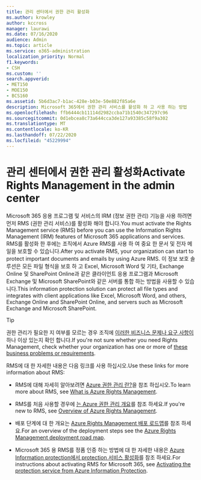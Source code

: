 ```yaml
---
title: 관리 센터에서 권한 관리 활성화
ms.author: krowley
author: kccross
manager: laurawi
ms.date: 07/16/2020
audience: Admin
ms.topic: article
ms.service: o365-administration
localization_priority: Normal
f1.keywords:
- CSH
ms.custom: ''
search.appverid:
- MET150
- MOE150
- BCS160
ms.assetid: 5b6d3ac7-b1ac-428e-b03e-50e882f85a6e
description: Microsoft 365에서 권한 관리 서비스를 활성화 하 고 사용 하는 방법
ms.openlocfilehash: ffb6444cb11114d2982ccba71b1540c347297c96
ms.sourcegitcommit: 0d1ebcea8c73a644cca3de127a93385c58f9a302
ms.translationtype: MT
ms.contentlocale: ko-KR
ms.lasthandoff: 07/22/2020
ms.locfileid: "45229994"
---
```

# <a name="activate-rights-management-in-the-admin-center"></a><span data-ttu-id="f2cda-103">관리 센터에서 권한 관리 활성화</span><span class="sxs-lookup"><span data-stu-id="f2cda-103">Activate Rights Management in the admin center</span></span>

<span data-ttu-id="f2cda-104">Microsoft 365 응용 프로그램 및 서비스의 IRM (정보 권한 관리) 기능을 사용 하려면 먼저 RMS (권한 관리 서비스)를 활성화 해야 합니다.</span><span class="sxs-lookup"><span data-stu-id="f2cda-104">You must activate the Rights Management service (RMS) before you can use the Information Rights Management (IRM) features of Microsoft 365 applications and services.</span></span> <span data-ttu-id="f2cda-105">RMS를 활성화 한 후에는 조직에서 Azure RMS를 사용 하 여 중요 한 문서 및 전자 메일을 보호할 수 있습니다.</span><span class="sxs-lookup"><span data-stu-id="f2cda-105">After you activate RMS, your organization can start to protect important documents and emails by using Azure RMS.</span></span> <span data-ttu-id="f2cda-106">이 정보 보호 솔루션은 모든 파일 형식을 보호 하 고 Excel, Microsoft Word 및 기타, Exchange Online 및 SharePoint Online과 같은 클라이언트 응용 프로그램과 Microsoft Exchange 및 Microsoft SharePoint와 같은 서버를 통합 하는 방법을 사용할 수 있습니다.</span><span class="sxs-lookup"><span data-stu-id="f2cda-106">This information protection solution can protect all file types and integrates with client applications like Excel, Microsoft Word, and others, Exchange Online and SharePoint Online, and servers such as Microsoft Exchange and Microsoft SharePoint.</span></span>
  
> [!TIP]
> <span data-ttu-id="f2cda-107">권한 관리가 필요한 지 여부를 모르는 경우 조직에 [이러한 비즈니스 문제나 요구 사항이](https://docs.microsoft.com/azure/information-protection/what-is-azure-rms#business-problems-solved-by-azure-rights-management)하나 이상 있는지 확인 합니다.</span><span class="sxs-lookup"><span data-stu-id="f2cda-107">If you're not sure whether you need Rights Management, check whether your organization has one or more of [these business problems or requirements](https://docs.microsoft.com/azure/information-protection/what-is-azure-rms#business-problems-solved-by-azure-rights-management).</span></span> 
  
<span data-ttu-id="f2cda-108">RMS에 대 한 자세한 내용은 다음 링크를 사용 하십시오.</span><span class="sxs-lookup"><span data-stu-id="f2cda-108">Use these links for more information about RMS:</span></span>
  
- <span data-ttu-id="f2cda-109">RMS에 대해 자세히 알아보려면 [Azure 권한 관리 란?](https://docs.microsoft.com/rights-management/understand-explore/what-is-azure-rms)을 참조 하십시오.</span><span class="sxs-lookup"><span data-stu-id="f2cda-109">To learn more about RMS, see [What is Azure Rights Management](https://docs.microsoft.com/rights-management/understand-explore/what-is-azure-rms).</span></span>

- <span data-ttu-id="f2cda-110">RMS를 처음 사용할 경우에 [는 Azure 권한 관리 개요](https://docs.microsoft.com/rights-management/understand-explore/azure-rights-management)를 참조 하세요.</span><span class="sxs-lookup"><span data-stu-id="f2cda-110">If you're new to RMS, see [Overview of Azure Rights Management](https://docs.microsoft.com/rights-management/understand-explore/azure-rights-management).</span></span>

- <span data-ttu-id="f2cda-111">배포 단계에 대 한 개요는 [Azure Rights Management 배포 로드맵](https://docs.microsoft.com/rights-management/plan-design/deployment-roadmap)를 참조 하세요.</span><span class="sxs-lookup"><span data-stu-id="f2cda-111">For an overview of the deployment steps see the [Azure Rights Management deployment road map](https://docs.microsoft.com/rights-management/plan-design/deployment-roadmap).</span></span>

- <span data-ttu-id="f2cda-112">Microsoft 365 용 RMS를 정품 인증 하는 방법에 대 한 자세한 내용은 [Azure Information protection에서 protection 서비스 활성화](https://docs.microsoft.com/azure/information-protection/activate-service)를 참조 하세요.</span><span class="sxs-lookup"><span data-stu-id="f2cda-112">For instructions about activating RMS for Microsoft 365, see [Activating the protection service from Azure Information Protection](https://docs.microsoft.com/azure/information-protection/activate-service).</span></span>
